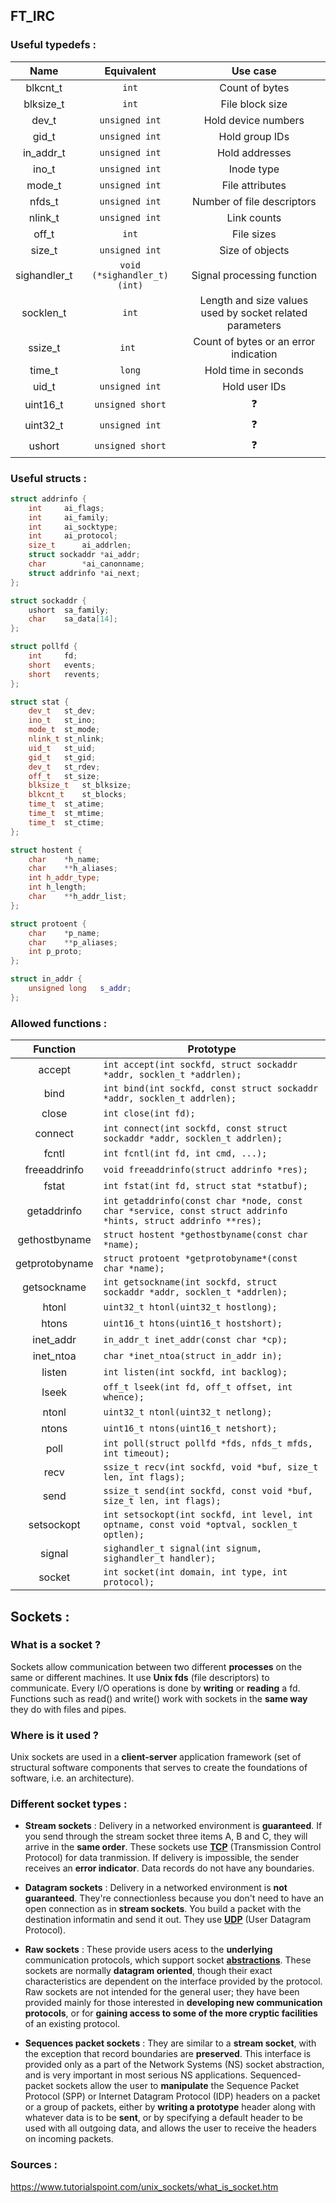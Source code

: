 ## FT_IRC


### Useful typedefs :
| Name |  Equivalent | Use case |
| :-: | :-: | :-: |
| blkcnt_t | `int` | Count of bytes |
| blksize_t | `int` | File block size |
| dev_t | `unsigned int` | Hold device numbers |
| gid_t | `unsigned int` | Hold group IDs |
| in_addr_t | `unsigned int` | Hold addresses |
| ino_t | `unsigned int` | Inode type |
| mode_t | `unsigned int`| File attributes |
| nfds_t | `unsigned int` | Number of file descriptors |
| nlink_t | `unsigned int`| Link counts |
| off_t | `int` | File sizes |
| size_t | `unsigned int` | Size of objects |
| sighandler_t | `void (*sighandler_t)(int)` | Signal processing function |
| socklen_t| `int` | Length and size values used by socket related parameters |
| ssize_t | `int `| Count of bytes or an error indication |
| time_t | `long` | Hold time in seconds |
| uid_t | `unsigned int` | Hold user IDs |
| uint16_t | `unsigned short` | :question: |
| uint32_t | `unsigned int` | :question: |
| ushort | `unsigned short` | :question:|

### Useful structs :

```c++
struct addrinfo {
	int		ai_flags;
	int		ai_family;
	int		ai_socktype;
	int		ai_protocol;
	size_t		ai_addrlen;
	struct sockaddr	*ai_addr;
	char		*ai_canonname;
	struct addrinfo	*ai_next;
};

struct sockaddr {
	ushort	sa_family;
	char	sa_data[14];
};

struct pollfd {
	int		fd;
	short	events;
	short	revents;
};

struct stat {
    dev_t	st_dev;
    ino_t	st_ino;
    mode_t	st_mode;
    nlink_t	st_nlink;
    uid_t	st_uid;
    gid_t	st_gid;
    dev_t	st_rdev;
    off_t	st_size; 
    blksize_t	st_blksize;
    blkcnt_t	st_blocks;
    time_t	st_atime;
    time_t	st_mtime;
    time_t	st_ctime;
};

struct hostent {
	char	*h_name;
	char	**h_aliases;
	int	h_addr_type;
	int	h_length;
	char	**h_addr_list;
};

struct protoent {
	char	*p_name;
	char	**p_aliases;
	int	p_proto;
};

struct in_addr {
	unsigned long	s_addr;
};
```


### Allowed functions :

| Function | Prototype |
| :-:| -|
| accept | `int accept(int sockfd, struct sockaddr *addr, socklen_t *addrlen);`|
| bind | `int bind(int sockfd, const struct sockaddr *addr, socklen_t addrlen);` |
| close | `int close(int fd);`|
| connect | `int connect(int sockfd, const struct sockaddr *addr, socklen_t addrlen);` |
| fcntl | `int fcntl(int fd, int cmd, ...);` |
| freeaddrinfo | `void freeaddrinfo(struct addrinfo *res);`|
| fstat | `int fstat(int fd, struct stat *statbuf);` |
| getaddrinfo | `int getaddrinfo(const char *node, const char *service, const struct addrinfo *hints, struct addrinfo **res);`|
| gethostbyname | `struct hostent *gethostbyname(const char *name);` |
| getprotobyname | `struct protoent *getprotobyname*(const char *name);` |
| getsockname | `int getsockname(int sockfd, struct sockaddr *addr, socklen_t *addrlen);` |
| htonl | `uint32_t htonl(uint32_t hostlong);` |
| htons | `uint16_t htons(uint16_t hostshort);` |
| inet_addr | `in_addr_t inet_addr(const char *cp);` |
| inet_ntoa | `char *inet_ntoa(struct in_addr in);` |
| listen | `int listen(int sockfd, int backlog);`|
| lseek | `off_t lseek(int fd, off_t offset, int whence);` |
| ntonl | `uint32_t ntonl(uint32_t netlong);` |
| ntons | `uint16_t ntons(uint16_t netshort);` |
| poll | `int poll(struct pollfd *fds, nfds_t mfds, int timeout);` |
| recv | `ssize_t recv(int sockfd, void *buf, size_t len, int flags);` |
| send | `ssize_t send(int sockfd, const void *buf, size_t len, int flags);` |
| setsockopt | `int setsockopt(int sockfd, int level, int optname, const void *optval, socklen_t optlen);` |
| signal | `sighandler_t signal(int signum, sighandler_t handler);` |
| socket | `int socket(int domain, int type, int protocol);` |


## Sockets :

### What is a socket ?

Sockets allow communication between two different **processes** on the same or different machines. 
It use **Unix fds** (file descriptors) to communicate. Every I/O operations is done by **writing** or **reading** a fd.
Functions such as read() and write() work with sockets in the **same way** they do with files and pipes.

### Where is it used ?

Unix sockets are used in a **client-server** application framework (set of structural software components that serves to create the foundations of software, i.e. an architecture).

### Different socket types :
- **Stream sockets** : Delivery in a networked environment is **guaranteed**. If you send through the stream socket three items A, B and C, they will arrive in the **same order**. These sockets use [**TCP**](https://en.wikipedia.org/wiki/Transmission_Control_Protocol) (Transmission Control Protocol) for data tranmission. If delivery is impossible, the sender receives an **error indicator**. Data records do not have any boundaries.

- **Datagram sockets** : Delivery in a networked environment is **not guaranteed**. They're connectionless because you don't need to have an open connection as in **stream sockets**. You build a packet with the destination informatin and send it  out. They use [**UDP**](https://en.wikipedia.org/wiki/User_Datagram_Protocol) (User Datagram Protocol). 

- **Raw sockets** : These provide users acess to the **underlying** communication protocols, which support socket [**abstractions**](https://en.wikipedia.org/wiki/Abstraction_(computer_science)). These sockets are normally **datagram oriented**, though their exact characteristics are dependent on the interface provided by the protocol. Raw sockets are not intended for the general user; they have been provided mainly for those interested in **developing new communication protocols**, or for **gaining access to some of the more cryptic facilities** of an existing protocol.

- **Sequences packet sockets** : They are similar to a **stream socket**, with the exception that record boundaries are **preserved**. This interface is provided only as a part of the Network Systems (NS) socket abstraction, and is very important in most serious NS applications. Sequenced-packet sockets allow the user to **manipulate** the Sequence Packet Protocol (SPP) or Internet Datagram Protocol (IDP) headers on a packet or a group of packets, either by **writing a prototype** header along with whatever data is to be **sent**, or by specifying a default header to be used with all outgoing data, and allows the user to receive the headers on incoming packets.


### Sources :
https://www.tutorialspoint.com/unix_sockets/what_is_socket.htm
